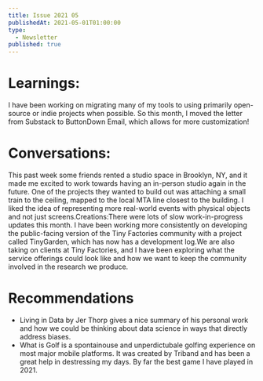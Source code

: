 ```yaml
---
title: Issue 2021 05
publishedAt: 2021-05-01T01:00:00
type:
  - Newsletter
published: true
---
```


# Learnings:

I have been working on migrating many of my tools to using primarily open-source or indie projects when possible. So this month, I moved the letter from Substack to ButtonDown Email, which allows for more customization!

# Conversations:

This past week some friends rented a studio space in Brooklyn, NY, and it made me excited to work towards having an in-person studio again in the future. One of the projects they wanted to build out was attaching a small train to the ceiling, mapped to the local MTA line closest to the building. I liked the idea of representing more real-world events with physical objects and not just screens.Creations:There were lots of slow work-in-progress updates this month. I have been working more consistently on developing the public-facing version of the Tiny Factories community with a project called TinyGarden, which has now has a development log.We are also taking on clients at Tiny Factories, and I have been exploring what the service offerings could look like and how we want to keep the community involved in the research we produce.

# Recommendations

- Living in Data by Jer Thorp gives a nice summary of his personal work and how we could be thinking about data science in ways that directly address biases.
- What is Golf is a spontainouse and unperdictubale golfing experience on most major mobile platforms. It was created by Triband and has been a great help in destressing my days. By far the best game I have played in 2021.
